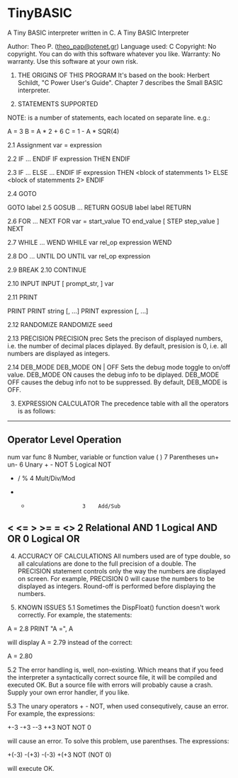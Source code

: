 # TinyBASIC
A Tiny BASIC interpreter written in C.
A Tiny BASIC Interpreter

Author: Theo P. (theo_pap@otenet.gr)
Language used: C
Copyright: No copyright. You can do with this software whatever you
  like.
Warranty: No warranty. Use this software at your own risk.

1. THE ORIGINS OF THIS PROGRAM
It's based on the book: Herbert Schildt, "C Power User's Guide".
Chapter 7 describes the Small BASIC interpreter.

2. STATEMENTS SUPPORTED

NOTE: <block of statements> is a number of statements, each located on separate line. e.g.:

A = 3
B = A * 2 + 6
C = 1 - A * SQR(4)

2.1 Assignment
var = expression

2.2 IF ... ENDIF
IF expression THEN
  <block of statemments>
ENDIF

2.3 IF ... ELSE ... ENDIF
IF expression THEN
  <block of statemments 1>
ELSE
  <block of statemments 2>
ENDIF

2.4 GOTO

GOTO label
2.5 GOSUB ... RETURN
GOSUB label
<block of statemments>
label
RETURN

2.6 FOR ... NEXT
FOR var = start_value TO end_value [ STEP step_value ]
  <block of statemments>
NEXT

2.7 WHILE ... WEND
WHILE var rel_op expression
  <block of statemments>
WEND

2.8 DO ... UNTIL
DO
  <block of statemments>
UNTIL var rel_op expression

2.9 BREAK
2.10 CONTINUE

2.10 INPUT
INPUT [ prompt_str, ] var

2.11 PRINT

PRINT
PRINT string [, ...]
PRINT expression [, ...]

2.12 RANDOMIZE
RANDOMIZE seed

2.13  PRECISION
PRECISION prec
Sets the precison of displayed numbers, i.e. the number of decimal places diplayed.
By default, presision is 0, i.e. all numbers are displayed as integers.

2.14  DEB_MODE
DEB_MODE ON | OFF
Sets the debug mode toggle to on/off value.
DEB_MODE ON causes the debug info to be diplayed.
DEB_MODE OFF causes the debug info not to be suppressed.
By default, DEB_MODE is OFF.

3. EXPRESSION CALCULATOR
The precedence table with all the operators is as follows:

 --------------------------------------------------------------------
 Operator            Level  Operation
 --------------------------------------------------------------------
 num  var  func       8    Number, variable or function value
 ( )                        7    Parentheses
 un+ un-                6    Unary + -
 NOT                     5    Logical NOT
 * / %                   4    Mult/Div/Mod
 + -                      3    Add/Sub
 < <= > >= = <>  2    Relational
 AND                     1    Logical AND
 OR                       0    Logical OR
 --------------------------------------------------------------------

4. ACCURACY OF CALCULATIONS
All numbers used are of type double, so all calculations are done to the full precision of a double.
The PRECISION statement controls only the way the numbers are displayed on screen. For example, PRECISION 0 will cause the numbers to be displayed as integers.
Round-off is performed before displaying the numbers.

5. KNOWN ISSUES
5.1 Sometimes the DispFloat() function doesn't work correctly. For example, the statements:

A = 2.8
PRINT "A =", A

will display
A = 2.79
instead of the correct:

A = 2.80

5.2 The error handling is, well, non-existing. Which means that if you feed the interpreter a syntactically correct source file, it will be compiled and executed OK. But a source file with errors will probably cause a crash.
Supply your own error handler, if you like.

5.3 The unary operators + - NOT, when used consequtively, cause an error. For example, the expressions:

+-3  -+3  --3  ++3  NOT NOT 0

will cause an error. To solve this problem, use parenthses. The expressions:

+(-3)  -(+3)  -(-3)  +(+3  NOT (NOT 0)

will execute OK.

